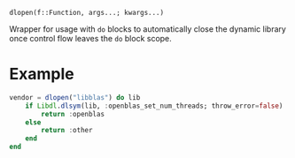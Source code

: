 ```
dlopen(f::Function, args...; kwargs...)
```

Wrapper for usage with `do` blocks to automatically close the dynamic library once control flow leaves the `do` block scope.

# Example

```julia
vendor = dlopen("libblas") do lib
    if Libdl.dlsym(lib, :openblas_set_num_threads; throw_error=false) !== nothing
        return :openblas
    else
        return :other
    end
end
```

